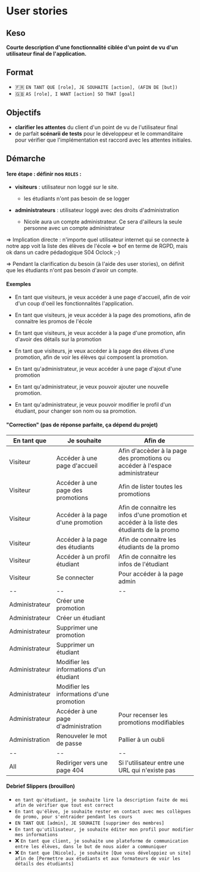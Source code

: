 # User stories

## Keso

**Courte description d'une fonctionnalité ciblée d'un point de vu d'un utilisateur final de l'application.**

## Format 

- 🇫🇷 `EN TANT QUE [role], JE SOUHAITE [action], (AFIN DE [but])`
- 🇬🇧 `AS [role], I WANT [action] SO THAT [goal]`

## Objectifs

- **clarifier les attentes** du client d'un point de vu de l'utilisateur final
- de parfait **scénarii de tests** pour le développeur et le commanditaire pour vérifier que l'implémentation est raccord avec les attentes initiales.

## Démarche


#### 1ere étape : définir nos `ROLES` :

- **visiteurs** : utilisateur non loggé sur le site. 
  - les étudiants n'ont pas besoin de se logger

- **administrateurs** : utilisateur loggé avec des droits d'administration
  - Nicole aura un compte administrateur. Ce sera d'ailleurs la seule personne avec un compte administrateur

=> Implication directe : n'importe quel utilisateur internet qui se connecte à notre app voit la liste des élèves de l'école => bof en terme de RGPD, mais ok dans un cadre pédadogique S04 Oclock ;-) 

=> Pendant la clarification du besoin (à l'aide des user stories), on définit que les étudiants n'ont pas besoin d'avoir un compte. 

#### Exemples

- En tant que visiteurs, je veux accéder à une page d'accueil, afin de voir d'un coup d'oeil les fonctionnalités l'application.
- En tant que visiteurs, je veux accéder à la page des promotions, afin de connaitre les promos de l'école
- En tant que visiteurs, je veux accéder à la page d'une promotion, afin d'avoir des détails sur la promotion
- En tant que visiteurs, je veux accéder à la page des élèves d'une promotion, afin de voir les élèves qui composent la promotion.

- En tant qu'administrateur, je veux accéder à une page d'ajout d'une promotion
- En tant qu'administrateur, je veux pouvoir ajouter une nouvelle promotion.

- En tant qu'administrateur, je veux pouvoir modifier le profil d'un étudiant, pour changer son nom ou sa promotion.


#### "Correction" (pas de réponse parfaite, ça dépend du projet)

| En tant que | Je souhaite | Afin de |
| -- | -- | -- |
| Visiteur | Accéder à une page d'accueil | Afin d'accèder à la page des promotions ou accéder à l'espace administrateur |
| Visiteur | Accéder à une page des promotions | Afin de lister toutes les promotions |
| Visiteur | Accéder à la page d'une promotion | Afin de connaitre les infos d'une promotion et accéder à la liste des étudiants de la promo | 
| Visiteur | Accéder à la page des étudiants | Afin de connaitre les étudiants de la promo | 
| Visiteur | Accéder à un profil étudiant | Afin de connaitre les infos de l'étudiant |
| Visiteur | Se connecter | Pour accéder à la page admin | 
| -- | -- | -- |
| Administrateur | Créer une promotion | 
| Administrateur | Créer un étudiant | 
| Administrateur | Supprimer une promotion | 
| Administrateur | Supprimer un étudiant | 
| Administrateur | Modifier les informations d'un étudiant | 
| Administrateur | Modifier les informations d'une promotion | 
| Administrateur | Accéder à une page d'administration | Pour recenser les promotions modifiables | 
| Administration | Renouveler le mot de passe | Pallier à un oubli | 
| -- | -- | -- |
| All | Rediriger vers une page 404 | Si l'utilisateur entre une URL qui n'existe pas |


#### Debrief Slippers (brouillon)

- `en tant qu'étudiant, je souhaite lire la description faite de moi afin de vérifier que tout est correct`
- `En tant qu'élève, je souhaite rester en contact avec mes collègues de promo, pour s'entraider pendant les cours`
- `EN TANT QUE [admin], JE SOUHAITE [supprimer des membres]`
- `En tant qu'utilisateur, je souhaite éditer mon profil pour modifier mes informations`
- ❌ `En tant que client, je souhaite une plateforme de communication entre les élèves, dans le but de nous aider a communiquer`
- ❌ `En tant que [Nicole], je souhaite [Que vous développiez un site] afin de [Permettre aux étudiants et aux formateurs de voir les détails des étudiants]`
